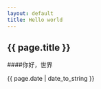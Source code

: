 ```yaml
---
layout: default
title: Hello world
---
```


## {{ page.title }}
####你好，世界


{{ page.date | date_to_string }}